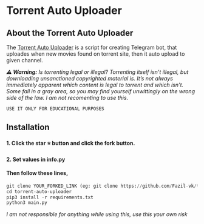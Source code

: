 
# Torrent Auto Uploader


## About the Torrent Auto Uploader

The [Torrent Auto Uploader](https://github.com/mu-fazil-vk/torrent-auto-uploader) is a script for creating Telegram bot, that uploades when new movies found on torrent site, then it auto upload to given channel.

_**⚠️ Warning:** Is torrenting legal or illegal? Torrenting itself isn’t illegal, but downloading unsanctioned copyrighted material is. It’s not always immediately apparent which content is legal to torrent and which isn’t. Some fall in a gray area, so you may find yourself unwittingly on the wrong side of the law. I am not recomenting to use this._


```
USE IT ONLY FOR EDUCATIONAL PURPOSES
```

## Installation
<h4>1. Click the star ⭐ button and click the fork button.</h4>
<h4>2. Set values in info.py</h4>
<h4>Then follow these lines,</h4>

```python
git clone YOUR_FORKED_LINK (eg: git clone https://github.com/Fazil-vk/torrent-auto-uploader)
cd torrent-auto-uploader
pip3 install -r requirements.txt
python3 main.py
```

*I am not responsible for anything while using this, use this your own risk*
